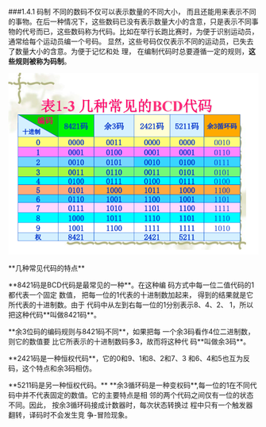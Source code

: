 ###1.4.1 码制 
不同的数码不仅可以表示数量的不同大小， 而且还能用来表示不同的事物。在后一种情况下，这些数码已没有表示数量大小的含意，只是表示不同事物的代号而已，这些数码称为代码。比如在举行长跑比赛时，为便于识别运动员，通常给每个运动员编一个号码。 显然，这些号码仅仅表示不同的运动员，已失去了数量大小的含意。为便于记忆和处 理， 在编制代码时总要遵循一定的规则，**这些规则被称为码制**。<p>
![](/assets/22.PNG)
<p>
 **几种常见代码的特点**<p>
**8421码是BCD代码是最常见的一种**。在这种编
码方式中每一位二值代码的1都代表一个固定
数值， 把每一位的1代表的十进制数加起来，
得到的结果就是它所代表的十进制数。由于
代码中从左到右每一位的1分别表示8、4、2、
1，所以把这种代码**叫做8421码**。<p>
**余3位码的编码规则与8421码不同**，如果把每
一个余3码看作4位二进制数，则它的数值要
比它所表示的十进制数码多3，故而将这种代
码**叫做余3码**。<P> 
**2421码是一种恒权代码**，它的0和9、1和8、2和7、3
和6、4和5也互为反码，这个特点和余3码相仿。<p>
**5211码是另一种恒权代码。**
**余3循环码是一种变权码**,每一位的1在不同代
码中并不代表固定的数值。它的主要特点是相
邻的两个代码之间仅有一位的状态不同。因此，
按余3循环码接成计数器时，每次状态转换过
程中只有一个触发器翻转，译码时不会发生竞
争-冒险现象。 